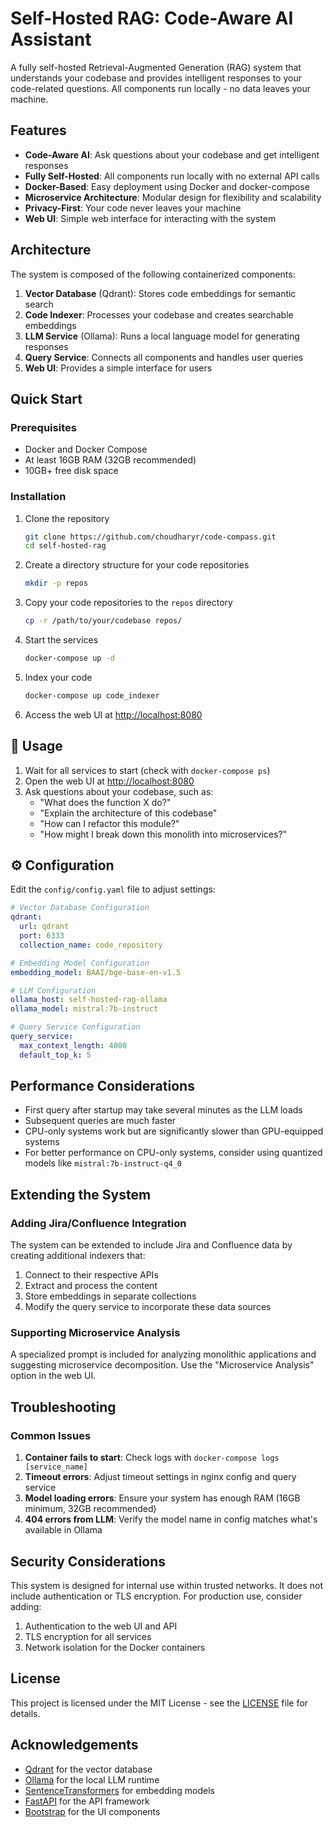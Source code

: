 # Self-Hosted RAG: Code-Aware AI Assistant

A fully self-hosted Retrieval-Augmented Generation (RAG) system that understands your codebase and provides intelligent responses to your code-related questions. All components run locally - no data leaves your machine.

## Features

- **Code-Aware AI**: Ask questions about your codebase and get intelligent responses
- **Fully Self-Hosted**: All components run locally with no external API calls
- **Docker-Based**: Easy deployment using Docker and docker-compose
- **Microservice Architecture**: Modular design for flexibility and scalability
- **Privacy-First**: Your code never leaves your machine
- **Web UI**: Simple web interface for interacting with the system

## Architecture

The system is composed of the following containerized components:

1. **Vector Database** (Qdrant): Stores code embeddings for semantic search
2. **Code Indexer**: Processes your codebase and creates searchable embeddings
3. **LLM Service** (Ollama): Runs a local language model for generating responses
4. **Query Service**: Connects all components and handles user queries
5. **Web UI**: Provides a simple interface for users

## Quick Start

### Prerequisites

- Docker and Docker Compose
- At least 16GB RAM (32GB recommended)
- 10GB+ free disk space

### Installation

1. Clone the repository
   ```bash
   git clone https://github.com/choudharyr/code-compass.git
   cd self-hosted-rag
   ```

2. Create a directory structure for your code repositories
   ```bash
   mkdir -p repos
   ```

3. Copy your code repositories to the `repos` directory
   ```bash
   cp -r /path/to/your/codebase repos/
   ```

4. Start the services
   ```bash
   docker-compose up -d
   ```

5. Index your code
   ```bash
   docker-compose up code_indexer
   ```

6. Access the web UI at [http://localhost:8080](http://localhost:8080)

## 💬 Usage

1. Wait for all services to start (check with `docker-compose ps`)
2. Open the web UI at [http://localhost:8080](http://localhost:8080)
3. Ask questions about your codebase, such as:
   - "What does the function X do?"
   - "Explain the architecture of this codebase"
   - "How can I refactor this module?"
   - "How might I break down this monolith into microservices?"

## ⚙️ Configuration

Edit the `config/config.yaml` file to adjust settings:

```yaml
# Vector Database Configuration
qdrant:
  url: qdrant
  port: 6333
  collection_name: code_repository

# Embedding Model Configuration
embedding_model: BAAI/bge-base-en-v1.5

# LLM Configuration 
ollama_host: self-hosted-rag-ollama
ollama_model: mistral:7b-instruct

# Query Service Configuration
query_service:
  max_context_length: 4000
  default_top_k: 5
```

## Performance Considerations

- First query after startup may take several minutes as the LLM loads
- Subsequent queries are much faster
- CPU-only systems work but are significantly slower than GPU-equipped systems
- For better performance on CPU-only systems, consider using quantized models like `mistral:7b-instruct-q4_0`

## Extending the System

### Adding Jira/Confluence Integration

The system can be extended to include Jira and Confluence data by creating additional indexers that:

1. Connect to their respective APIs
2. Extract and process the content
3. Store embeddings in separate collections
4. Modify the query service to incorporate these data sources

### Supporting Microservice Analysis

A specialized prompt is included for analyzing monolithic applications and suggesting microservice decomposition. Use the "Microservice Analysis" option in the web UI.

## Troubleshooting

### Common Issues

1. **Container fails to start**: Check logs with `docker-compose logs [service_name]`
2. **Timeout errors**: Adjust timeout settings in nginx config and query service
3. **Model loading errors**: Ensure your system has enough RAM (16GB minimum, 32GB recommended)
4. **404 errors from LLM**: Verify the model name in config matches what's available in Ollama

## Security Considerations

This system is designed for internal use within trusted networks. It does not include authentication or TLS encryption. For production use, consider adding:

1. Authentication to the web UI and API
2. TLS encryption for all services
3. Network isolation for the Docker containers

## License

This project is licensed under the MIT License - see the [LICENSE](LICENSE) file for details.

## Acknowledgements

- [Qdrant](https://qdrant.tech/) for the vector database
- [Ollama](https://ollama.ai/) for the local LLM runtime
- [SentenceTransformers](https://www.sbert.net/) for embedding models
- [FastAPI](https://fastapi.tiangolo.com/) for the API framework
- [Bootstrap](https://getbootstrap.com/) for the UI components
